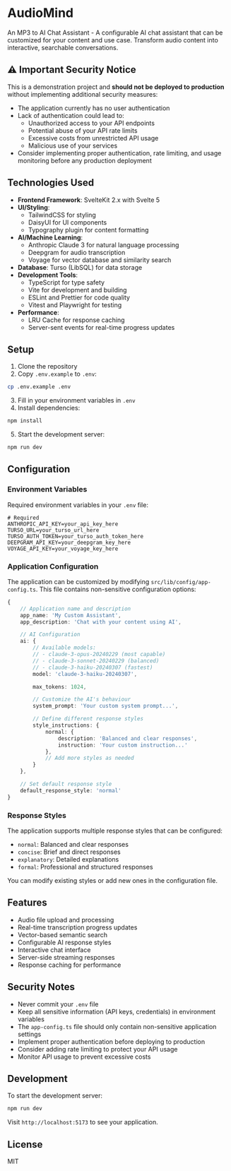# AudioMind

An MP3 to AI Chat Assistant - A configurable AI chat assistant that
can be customized for your content and use case. Transform audio
content into interactive, searchable conversations.

## ⚠️ Important Security Notice

This is a demonstration project and **should not be deployed to
production** without implementing additional security measures:

- The application currently has no user authentication
- Lack of authentication could lead to:
  - Unauthorized access to your API endpoints
  - Potential abuse of your API rate limits
  - Excessive costs from unrestricted API usage
  - Malicious use of your services
- Consider implementing proper authentication, rate limiting, and
  usage monitoring before any production deployment

## Technologies Used

- **Frontend Framework**: SvelteKit 2.x with Svelte 5
- **UI/Styling**:
  - TailwindCSS for styling
  - DaisyUI for UI components
  - Typography plugin for content formatting
- **AI/Machine Learning**:
  - Anthropic Claude 3 for natural language processing
  - Deepgram for audio transcription
  - Voyage for vector database and similarity search
- **Database**: Turso (LibSQL) for data storage
- **Development Tools**:
  - TypeScript for type safety
  - Vite for development and building
  - ESLint and Prettier for code quality
  - Vitest and Playwright for testing
- **Performance**:
  - LRU Cache for response caching
  - Server-sent events for real-time progress updates

## Setup

1. Clone the repository
2. Copy `.env.example` to `.env`:

```bash
cp .env.example .env
```

3. Fill in your environment variables in `.env`
4. Install dependencies:

```bash
npm install
```

5. Start the development server:

```bash
npm run dev
```

## Configuration

### Environment Variables

Required environment variables in your `.env` file:

```env
# Required
ANTHROPIC_API_KEY=your_api_key_here
TURSO_URL=your_turso_url_here
TURSO_AUTH_TOKEN=your_turso_auth_token_here
DEEPGRAM_API_KEY=your_deepgram_key_here
VOYAGE_API_KEY=your_voyage_key_here
```

### Application Configuration

The application can be customized by modifying
`src/lib/config/app-config.ts`. This file contains non-sensitive
configuration options:

```typescript
{
    // Application name and description
    app_name: 'My Custom Assistant',
    app_description: 'Chat with your content using AI',

    // AI Configuration
    ai: {
        // Available models:
        // - claude-3-opus-20240229 (most capable)
        // - claude-3-sonnet-20240229 (balanced)
        // - claude-3-haiku-20240307 (fastest)
        model: 'claude-3-haiku-20240307',

        max_tokens: 1024,

        // Customize the AI's behaviour
        system_prompt: 'Your custom system prompt...',

        // Define different response styles
        style_instructions: {
            normal: {
                description: 'Balanced and clear responses',
                instruction: 'Your custom instruction...'
            },
            // Add more styles as needed
        }
    },

    // Set default response style
    default_response_style: 'normal'
}
```

### Response Styles

The application supports multiple response styles that can be
configured:

- `normal`: Balanced and clear responses
- `concise`: Brief and direct responses
- `explanatory`: Detailed explanations
- `formal`: Professional and structured responses

You can modify existing styles or add new ones in the configuration
file.

## Features

- Audio file upload and processing
- Real-time transcription progress updates
- Vector-based semantic search
- Configurable AI response styles
- Interactive chat interface
- Server-side streaming responses
- Response caching for performance

## Security Notes

- Never commit your `.env` file
- Keep all sensitive information (API keys, credentials) in
  environment variables
- The `app-config.ts` file should only contain non-sensitive
  application settings
- Implement proper authentication before deploying to production
- Consider adding rate limiting to protect your API usage
- Monitor API usage to prevent excessive costs

## Development

To start the development server:

```bash
npm run dev
```

Visit `http://localhost:5173` to see your application.

## License

MIT
